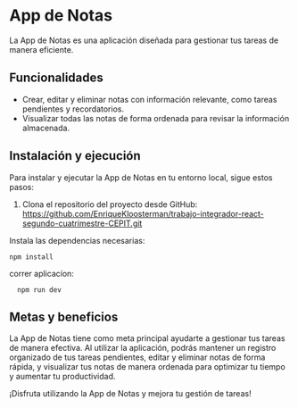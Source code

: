 # App de Notas

La App de Notas es una aplicación diseñada para gestionar tus tareas de manera eficiente. 

## Funcionalidades

- Crear, editar y eliminar notas con información relevante, como tareas pendientes y recordatorios.
- Visualizar todas las notas de forma ordenada para revisar la información almacenada.

## Instalación y ejecución

Para instalar y ejecutar la App de Notas en tu entorno local, sigue estos pasos:

1. Clona el repositorio del proyecto desde GitHub:
https://github.com/EnriqueKloosterman/trabajo-integrador-react-segundo-cuatrimestre-CEPIT.git

Instala las dependencias necesarias:

   ```
   npm install
   ```
 
correr aplicacíon:
 ```
   npm run dev
   ```
 

## Metas y beneficios
La App de Notas tiene como meta principal ayudarte a gestionar tus tareas
de manera efectiva. Al utilizar la aplicación, podrás mantener un registro
organizado de tus tareas pendientes, editar y eliminar notas de forma rápida,
y visualizar tus notas de manera ordenada para optimizar tu tiempo y aumentar
tu productividad.

¡Disfruta utilizando la App de Notas y mejora tu gestión de tareas!

